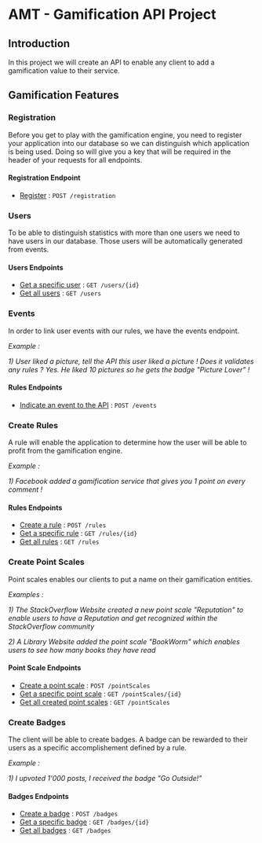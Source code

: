 # AMT - Gamification API Project

## Introduction
In this project we will create an API to enable any client to add a gamification value to their service. 

## Gamification Features

### Registration
Before you get to play with the gamification engine, you need to register your application into our database so we can distinguish which application is being used. Doing so will give you a key that will be required in the header of your requests for all endpoints.

#### Registration Endpoint

* [Register](docs/register.md) : `POST /registration`

### Users
To be able to distinguish statistics with more than one users we need to have users in our database. Those users will be automatically generated from events.

#### Users Endpoints

* [Get a specific user](docs/users_get_id.md) : `GET /users/{id}`
* [Get all users](docs/users_get.md) : `GET /users`

### Events
In order to link user events with our rules, we have the events endpoint.

*Example :*

*1) User liked a picture, tell the API this user liked a picture ! Does it validates any rules ? Yes. He liked 10 pictures so he gets the badge "Picture Lover" !*

#### Rules Endpoints

* [Indicate an event to the API](docs/events_post.md) : `POST /events`

### Create Rules
A rule will enable the application to determine how the user will be able to profit from the gamification engine.

*Example :*

*1) Facebook added a gamification service that gives you 1 point on every comment !*

#### Rules Endpoints

* [Create a rule](docs/rules_post.md) : `POST /rules`
* [Get a specific rule](docs/rules_get_id.md) : `GET /rules/{id}`
* [Get all rules](docs/rules_get.md) : `GET /rules`

### Create Point Scales
Point scales enables our clients to put a name on their gamification entities.

*Examples :*

*1) The StackOverflow Website created a new point scale "Reputation" to enable users to have a Reputation and get recognized within the StackOverflow community*

*2) A Library Website added the point scale "BookWorm" which enables users to see how many books they have read*

#### Point Scale Endpoints

* [Create a point scale](docs/pointScale_post.md) : `POST /pointScales`
* [Get a specific point scale](docs/pointScales_get_id.md) : `GET /pointScales/{id}`
* [Get all created point scales](docs/pointScale_get.md) : `GET /pointScales`

### Create Badges 

The client will be able to create badges. A badge can be rewarded to their users as a specific accomplishement defined by a rule.

*Example :*

*1) I upvoted 1'000 posts, I received the badge "Go Outside!"*

#### Badges Endpoints

* [Create a badge](docs/badges_post.md) : `POST /badges`
* [Get a specific badge](docs/badges_get_id.md) : `GET /badges/{id}`
* [Get all badges](docs/badges_get.md) : `GET /badges`
